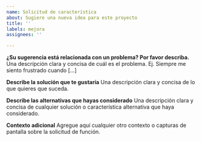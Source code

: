 ```yaml
---
name: Solicitud de característica
about: Sugiere una nueva idea para este proyecto
title: ''
labels: mejora
assignees: ''

---
```


**¿Su sugerencia está relacionada con un problema? Por favor describa.**
Una descripción clara y concisa de cuál es el problema. Ej. Siempre me siento frustrado cuando [...]

**Describe la solución que te gustaría**
Una descripción clara y concisa de lo que quieres que suceda.

**Describe las alternativas que hayas considerado**
Una descripción clara y concisa de cualquier solución o característica alternativa que haya considerado.

**Contexto adicional**
Agregue aquí cualquier otro contexto o capturas de pantalla sobre la solicitud de función.
